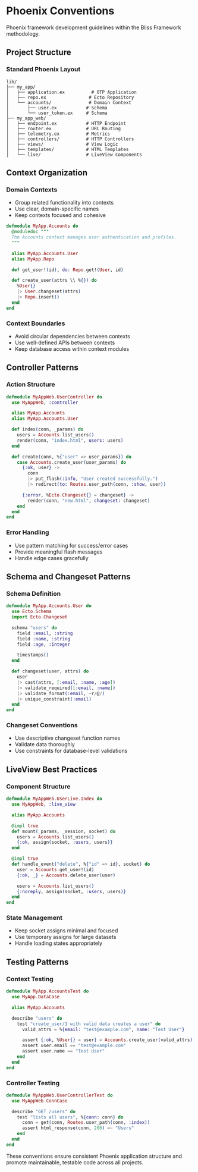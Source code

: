 # Phoenix Conventions

Phoenix framework development guidelines within the Bliss Framework methodology.

## Project Structure

### Standard Phoenix Layout
```
lib/
├── my_app/
│   ├── application.ex          # OTP Application
│   ├── repo.ex                # Ecto Repository
│   └── accounts/              # Domain Context
│       ├── user.ex           # Schema
│       └── user_token.ex     # Schema
├── my_app_web/
│   ├── endpoint.ex           # HTTP Endpoint
│   ├── router.ex             # URL Routing
│   ├── telemetry.ex          # Metrics
│   ├── controllers/          # HTTP Controllers
│   ├── views/                # View Logic
│   ├── templates/            # HTML Templates
│   └── live/                 # LiveView Components
```

## Context Organization

### Domain Contexts
- Group related functionality into contexts
- Use clear, domain-specific names
- Keep contexts focused and cohesive

```elixir
defmodule MyApp.Accounts do
  @moduledoc """
  The Accounts context manages user authentication and profiles.
  """

  alias MyApp.Accounts.User
  alias MyApp.Repo

  def get_user!(id), do: Repo.get!(User, id)

  def create_user(attrs \\ %{}) do
    %User{}
    |> User.changeset(attrs)
    |> Repo.insert()
  end
end
```

### Context Boundaries
- Avoid circular dependencies between contexts
- Use well-defined APIs between contexts
- Keep database access within context modules

## Controller Patterns

### Action Structure
```elixir
defmodule MyAppWeb.UserController do
  use MyAppWeb, :controller

  alias MyApp.Accounts
  alias MyApp.Accounts.User

  def index(conn, _params) do
    users = Accounts.list_users()
    render(conn, "index.html", users: users)
  end

  def create(conn, %{"user" => user_params}) do
    case Accounts.create_user(user_params) do
      {:ok, user} ->
        conn
        |> put_flash(:info, "User created successfully.")
        |> redirect(to: Routes.user_path(conn, :show, user))

      {:error, %Ecto.Changeset{} = changeset} ->
        render(conn, "new.html", changeset: changeset)
    end
  end
end
```

### Error Handling
- Use pattern matching for success/error cases
- Provide meaningful flash messages
- Handle edge cases gracefully

## Schema and Changeset Patterns

### Schema Definition
```elixir
defmodule MyApp.Accounts.User do
  use Ecto.Schema
  import Ecto.Changeset

  schema "users" do
    field :email, :string
    field :name, :string
    field :age, :integer

    timestamps()
  end

  def changeset(user, attrs) do
    user
    |> cast(attrs, [:email, :name, :age])
    |> validate_required([:email, :name])
    |> validate_format(:email, ~r/@/)
    |> unique_constraint(:email)
  end
end
```

### Changeset Conventions
- Use descriptive changeset function names
- Validate data thoroughly
- Use constraints for database-level validations

## LiveView Best Practices

### Component Structure
```elixir
defmodule MyAppWeb.UserLive.Index do
  use MyAppWeb, :live_view

  alias MyApp.Accounts

  @impl true
  def mount(_params, _session, socket) do
    users = Accounts.list_users()
    {:ok, assign(socket, :users, users)}
  end

  @impl true
  def handle_event("delete", %{"id" => id}, socket) do
    user = Accounts.get_user!(id)
    {:ok, _} = Accounts.delete_user(user)

    users = Accounts.list_users()
    {:noreply, assign(socket, :users, users)}
  end
end
```

### State Management
- Keep socket assigns minimal and focused
- Use temporary assigns for large datasets
- Handle loading states appropriately

## Testing Patterns

### Context Testing
```elixir
defmodule MyApp.AccountsTest do
  use MyApp.DataCase

  alias MyApp.Accounts

  describe "users" do
    test "create_user/1 with valid data creates a user" do
      valid_attrs = %{email: "test@example.com", name: "Test User"}

      assert {:ok, %User{} = user} = Accounts.create_user(valid_attrs)
      assert user.email == "test@example.com"
      assert user.name == "Test User"
    end
  end
end
```

### Controller Testing
```elixir
defmodule MyAppWeb.UserControllerTest do
  use MyAppWeb.ConnCase

  describe "GET /users" do
    test "lists all users", %{conn: conn} do
      conn = get(conn, Routes.user_path(conn, :index))
      assert html_response(conn, 200) =~ "Users"
    end
  end
end
```

These conventions ensure consistent Phoenix application structure and promote maintainable, testable code across all projects.
